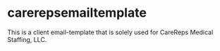 # carerepsemailtemplate
This is a client email-template that is solely used for CareReps Medical Staffing, LLC. 

